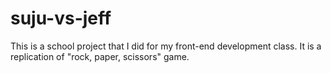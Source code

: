 # suju-vs-jeff

This is a school project that I did for my front-end development class. It is a replication of "rock, paper, scissors" game.
